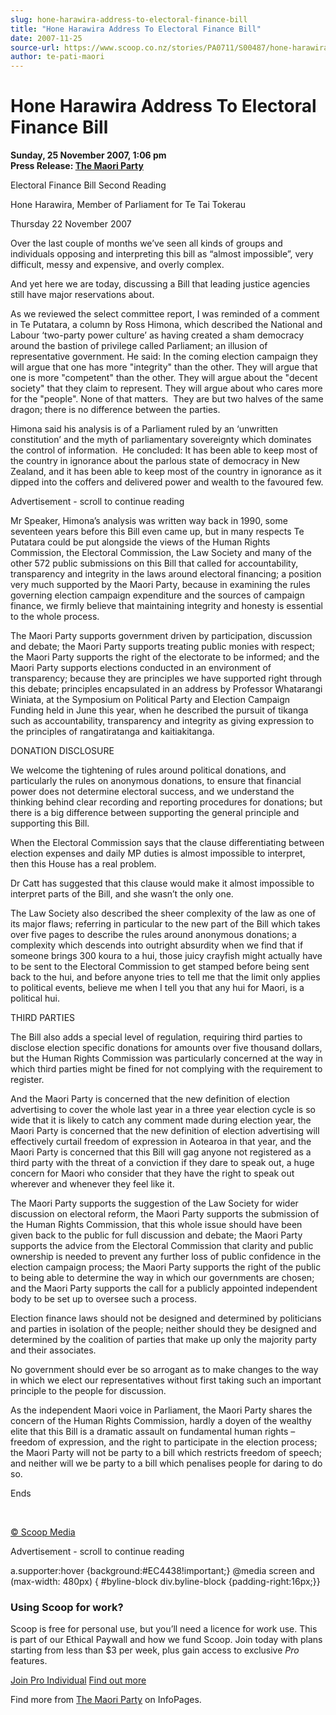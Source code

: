 ```yaml
---
slug: hone-harawira-address-to-electoral-finance-bill
title: "Hone Harawira Address To Electoral Finance Bill"
date: 2007-11-25
source-url: https://www.scoop.co.nz/stories/PA0711/S00487/hone-harawira-address-to-electoral-finance-bill.htm
author: te-pati-maori
---
```

Hone Harawira Address To Electoral Finance Bill
===============================================

**Sunday, 25 November 2007, 1:06 pm**  
**Press Release: [The Maori Party](https://info.scoop.co.nz/The_Maori_Party)**

Electoral Finance Bill Second Reading

Hone Harawira, Member of Parliament for Te Tai Tokerau

Thursday 22 November 2007

Over the last couple of months we’ve seen all kinds of groups and individuals opposing and interpreting this bill as “almost impossible”, very difficult, messy and expensive, and overly complex.

And yet here we are today, discussing a Bill that leading justice agencies still have major reservations about.

As we reviewed the select committee report, I was reminded of a comment in Te Putatara, a column by Ross Himona, which described the National and Labour ‘two-party power culture’ as having created a sham democracy around the bastion of privilege called Parliament; an illusion of representative government. He said: In the coming election campaign they will argue that one has more "integrity" than the other. They will argue that one is more "competent" than the other. They will argue about the "decent society" that they claim to represent. They will argue about who cares more for the "people". None of that matters.  They are but two halves of the same dragon; there is no difference between the parties.

Himona said his analysis is of a Parliament ruled by an ‘unwritten constitution’ and the myth of parliamentary sovereignty which dominates the control of information.  He concluded: It has been able to keep most of the country in ignorance about the parlous state of democracy in New Zealand, and it has been able to keep most of the country in ignorance as it dipped into the coffers and delivered power and wealth to the favoured few.

Advertisement - scroll to continue reading





Mr Speaker, Himona’s analysis was written way back in 1990, some seventeen years before this Bill even came up, but in many respects Te Putatara could be put alongside the views of the Human Rights Commission, the Electoral Commission, the Law Society and many of the other 572 public submissions on this Bill that called for accountability, transparency and integrity in the laws around electoral financing; a position very much supported by the Maori Party, because in examining the rules governing election campaign expenditure and the sources of campaign finance, we firmly believe that maintaining integrity and honesty is essential to the whole process.

The Maori Party supports government driven by participation, discussion and debate; the Maori Party supports treating public monies with respect; the Maori Party supports the right of the electorate to be informed; and the Maori Party supports elections conducted in an environment of transparency; because they are principles we have supported right through this debate; principles encapsulated in an address by Professor Whatarangi Winiata, at the Symposium on Political Party and Election Campaign Funding held in June this year, when he described the pursuit of tikanga such as accountability, transparency and integrity as giving expression to the principles of rangatiratanga and kaitiakitanga.

DONATION DISCLOSURE

We welcome the tightening of rules around political donations, and particularly the rules on anonymous donations, to ensure that financial power does not determine electoral success, and we understand the thinking behind clear recording and reporting procedures for donations; but there is a big difference between supporting the general principle and supporting this Bill.

When the Electoral Commission says that the clause differentiating between election expenses and daily MP duties is almost impossible to interpret, then this House has a real problem.

Dr Catt has suggested that this clause would make it almost impossible to interpret parts of the Bill, and she wasn’t the only one.

The Law Society also described the sheer complexity of the law as one of its major flaws; referring in particular to the new part of the Bill which takes over five pages to describe the rules around anonymous donations; a complexity which descends into outright absurdity when we find that if someone brings 300 koura to a hui, those juicy crayfish might actually have to be sent to the Electoral Commission to get stamped before being sent back to the hui, and before anyone tries to tell me that the limit only applies to political events, believe me when I tell you that any hui for Maori, is a political hui.

THIRD PARTIES

The Bill also adds a special level of regulation, requiring third parties to disclose election specific donations for amounts over five thousand dollars, but the Human Rights Commission was particularly concerned at the way in which third parties might be fined for not complying with the requirement to register.

And the Maori Party is concerned that the new definition of election advertising to cover the whole last year in a three year election cycle is so wide that it is likely to catch any comment made during election year, the Maori Party is concerned that the new definition of election advertising will effectively curtail freedom of expression in Aotearoa in that year, and the Maori Party is concerned that this Bill will gag anyone not registered as a third party with the threat of a conviction if they dare to speak out, a huge concern for Maori who consider that they have the right to speak out wherever and whenever they feel like it.

The Maori Party supports the suggestion of the Law Society for wider discussion on electoral reform, the Maori Party supports the submission of the Human Rights Commission, that this whole issue should have been given back to the public for full discussion and debate; the Maori Party supports the advice from the Electoral Commission that clarity and public ownership is needed to prevent any further loss of public confidence in the election campaign process; the Maori Party supports the right of the public to being able to determine the way in which our governments are chosen; and the Maori Party supports the call for a publicly appointed independent body to be set up to oversee such a process.

Election finance laws should not be designed and determined by politicians and parties in isolation of the people; neither should they be designed and determined by the coalition of parties that make up only the majority party and their associates.

No government should ever be so arrogant as to make changes to the way in which we elect our representatives without first taking such an important principle to the people for discussion.

As the independent Maori voice in Parliament, the Maori Party shares the concern of the Human Rights Commission, hardly a doyen of the wealthy elite that this Bill is a dramatic assault on fundamental human rights – freedom of expression, and the right to participate in the election process; the Maori Party will not be party to a bill which restricts freedom of speech; and neither will we be party to a bill which penalises people for daring to do so.

Ends

   

[© Scoop Media](http://www.scoop.co.nz/about/terms.html)  

Advertisement - scroll to continue reading



a.supporter:hover {background:#EC4438!important;} @media screen and (max-width: 480px) { #byline-block div.byline-block {padding-right:16px;}}

### Using Scoop for work?

Scoop is free for personal use, but you’ll need a licence for work use. This is part of our Ethical Paywall and how we fund Scoop. Join today with plans starting from less than $3 per week, plus gain access to exclusive _Pro_ features.  
  
[Join Pro Individual](https://pro.scoop.co.nz/Individual/?from=ProIn24) [Find out more](https://pro.scoop.co.nz/using-scoop-for-work/?from=ProIn24)

Find more from [The Maori Party](https://info.scoop.co.nz/The_Maori_Party) on InfoPages.